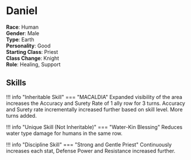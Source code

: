 # Daniel

**Race**: Human  
**Gender**: Male  
**Type**: Earth  
**Personality**: Good  
**Starting Class**: Priest  
**Class Change**: Knight  
**Role**: Healing, Support

## Skills

!!! info "Inheritable Skill"
    === "MACALDIA"
        Expanded visibility of the area increases the Accuracy and Surety Rate of 1 ally row for 3 turns. Accuracy and Surety rate incrementally increased further based on skill level. More turns added.

!!! info "Unique Skill (Not Inheritable)"
    === "Water-Kin Blessing"
        Reduces water type damage for humans in the same row.

!!! info "Discipline Skill"
    === "Strong and Gentle Priest"
        Continuously increases each stat, Defense Power and Resistance increased further.